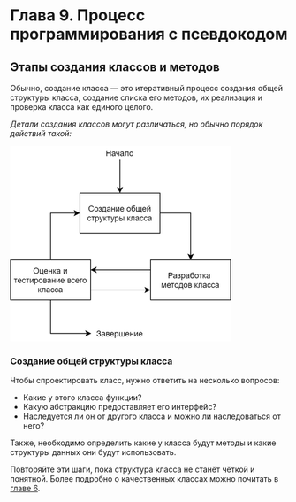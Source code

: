 # Глава 9. Процесс программирования с псевдокодом

## Этапы создания классов и методов

Обычно, создание класса — это итеративный процесс создания общей структуры класса, создание списка его методов, их реализация и проверка класса как единого целого.

_Детали создания классов могут различаться, но обычно порядок действий такой:_

![Этапы создания классов](/images/chapter_9/1_class_development_stages.png)

### Создание общей структуры класса

Чтобы спроектировать класс, нужно ответить на несколько вопросов:

- Какие у этого класса функции?
- Какую абстракцию предоставляет его интерфейс?
- Наследуется ли он от другого класса и можно ли наследоваться от него?

Также, необходимо определить какие у класса будут методы и какие структуры данных они будут использовать.

Повторяйте эти шаги, пока структура класса не станёт чёткой и понятной. Более подробно о качественных классах можно почитать в [главе 6](chapter_6.md).
